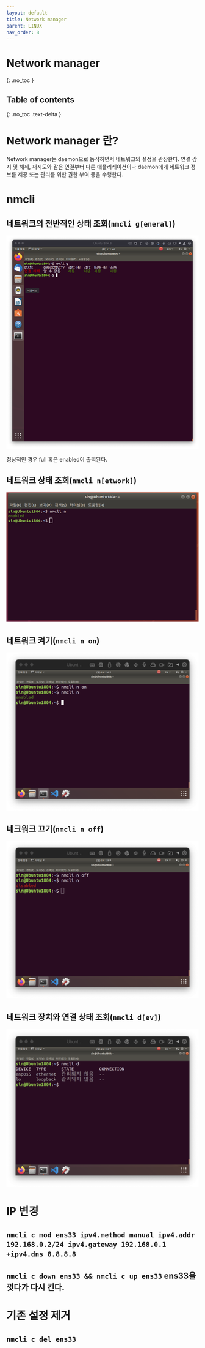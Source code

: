 ```yaml
---
layout: default
title: Network manager
parent: LINUX
nav_order: 8
---
```


# Network manager
{: .no_toc }

## Table of contents
{: .no_toc .text-delta }


# Network manager 란?
Network manager는 daemon으로 동작하면서 네트워크의 설정을 관장한다. 연결 감지 및 해제, 재시도와 같은 연결부터 다른 애플리케이션이나 daemon에게 네트워크 정보를 제공 또는 관리를 위한 권한 부여 등을 수행한다.

# nmcli

## 네트워크의 전반적인 상태 조회(`nmcli g[eneral]`)
![](imgs/2023-05-15-22-58-01.png)

정상적인 경우 full 혹은 enabled이 출력된다.

## 네트워크 상태 조회(`nmcli n[etwork]`)
![](imgs/2023-05-15-23-20-08.png)


## 네트워크 켜기(`nmcli n on`)
![](imgs/2023-05-15-23-30-26.png)


## 네크워크 끄기(`nmcli n off`)
![](imgs/2023-05-15-23-29-56.png)


## 네트워크 장치와 연결 상태 조회(`nmcli d[ev]`)
![](imgs/2023-05-15-23-33-44.png)


# IP 변경

## `nmcli c mod ens33 ipv4.method manual ipv4.addr 192.168.0.2/24 ipv4.gateway 192.168.0.1 +ipv4.dns 8.8.8.8`

## `nmcli c down ens33 && nmcli c up ens33` ens33을 껏다가 다시 킨다.

# 기존 설정 제거

## `nmcli c del ens33`